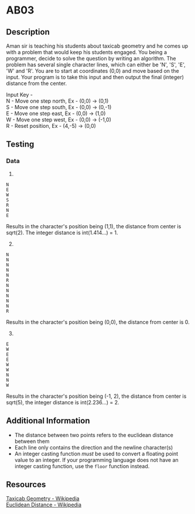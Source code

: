 # AB03

## Description

Aman sir is teaching his students about taxicab geometry and he comes up with a problem that would keep his students engaged. You being a programmer, decide to solve the question by writing an algorithm. The problem has several single character lines, which can either be 'N', 'S', 'E', 'W' and 'R'. You are to start at coordinates (0,0) and move based on the input. Your program is to take this input and then output the final (integer) distance from the center.

Input Key -  
N - Move one step north, Ex - (0,0) -> (0,1)  
S - Move one step south, Ex - (0,0) -> (0,-1)  
E - Move one step east, Ex - (0,0) -> (1,0)  
W - Move one step west, Ex - (0,0) -> (-1,0)  
R - Reset position, Ex - (4,-5) -> (0,0)

## Testing

### Data

1.

```
N
E
W
S
R
N
E
```

Results in the character's position being (1,1), the distance from center is sqrt(2). The integer distance is int(1.414...) = 1.

2.

```
N
N
N
N
N
R
N
N
N
N
N
R
```

Results in the character's position being (0,0), the distance from center is 0.

3.

```
E
W
E
E
W
W
N
N
W
```

Results in the character's position being (-1, 2), the distance from center is sqrt(5), the integer distance is int(2.236...) = 2.

## Additional Information

-   The distance between two points refers to the euclidean distance between them
-   Each line only contains the direction and the newline character(s)
-   An integer casting function _must_ be used to convert a floating point value to an integer. If your programming language does not have an integer casting function, use the `floor` function instead.

## Resources

[Taxicab Geometry - Wikipedia](https://en.wikipedia.org/wiki/Taxicab_geometry)  
[Euclidean Distance - Wikipedia](https://en.wikipedia.org/wiki/Euclidean_distance)
